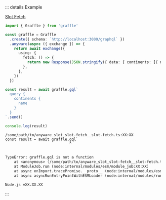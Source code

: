 ::: details Example

<div class="ExampleSnippet">
<a href="../../examples/anyware/slot-fetch">Slot Fetch</a>

<!-- dprint-ignore-start -->
```ts twoslash
import { Graffle } from 'graffle'

const graffle = Graffle
  .create({ schema: `http://localhost:3000/graphql` })
  .anyware(async ({ exchange }) => {
    return await exchange({
      using: {
        fetch: () => {
          return new Response(JSON.stringify({ data: { continents: [{ name: `Earthsea` }] } }))
        },
      },
    })
  })

const result = await graffle.gql`
  query {
    continents {
      name
    }
  }
`.send()

console.log(result)
```
<!-- dprint-ignore-end -->

<!-- dprint-ignore-start -->
```txt
/some/path/to/anyware_slot_slot-fetch__slot-fetch.ts:XX:XX
const result = await graffle.gql`
                             ^


TypeError: graffle.gql is not a function
    at <anonymous> (/some/path/to/anyware_slot_slot-fetch__slot-fetch.ts:XX:XX:30)
    at ModuleJob.run (node:internal/modules/esm/module_job:XX:XX)
    at async onImport.tracePromise.__proto__ (node:internal/modules/esm/loader:XX:XX)
    at async asyncRunEntryPointWithESMLoader (node:internal/modules/run_main:XX:XX)

Node.js vXX.XX.XX
```
<!-- dprint-ignore-end -->

</div>
:::
